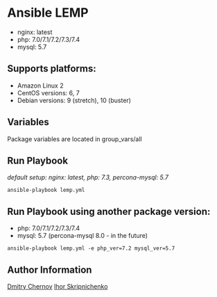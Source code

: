 Ansible LEMP
==================
- nginx: latest
- php: 7.0/7.1/7.2/7.3/7.4
- mysql: 5.7

Supports platforms:
-------------------

- Amazon Linux 2
- CentOS versions: 6, 7 
- Debian versions: 9 (stretch), 10 (buster)

Variables
--------------
Package  variables are located in group_vars/all


Run Playbook 
----------------------------------------------------------
*default setup: nginx: latest, php: 7.3, percona-mysql: 5.7*
```
ansible-playbook lemp.yml
```
Run Playbook using another package version:
----------------------------------------------------------
 - php: 7.0/7.1/7.2/7.3/7.4
 - mysql: 5.7 (percona-mysql 8.0 - in the future)
```
ansible-playbook lemp.yml -e php_ver=7.2 mysql_ver=5.7
```


Author Information
------------------

[Dmitry Chernov](https://github.com/amiDMast)
[Ihor Skripnichenko](https://github.com/xzgooglik)
